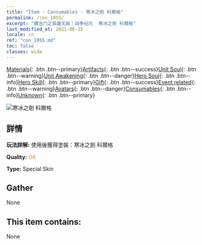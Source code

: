 ```yaml
---
title: "Item - Consumables - 寒冰之劍 科爾格"
permalink: /con_1055/
excerpt: "魔法门之英雄无敌：战争纪元  寒冰之劍 科爾格"
last_modified_at: 2021-06-15
locale: cn
ref: "con_1055.md"
toc: false
classes: wide
---
```

 [Materials](/ItemsCN/){: .btn .btn--primary}[Artifacts](/ItemsCN/Artifacts/){: .btn .btn--success}[Unit Soul](/ItemsCN/UnitSoul/){: .btn .btn--warning}[Unit Awakening](/ItemsCN/UnitAwakening/){: .btn .btn--danger}[Hero Soul](/ItemsCN/HeroSoul/){: .btn .btn--info}[Hero Skill](/ItemsCN/HeroSkill/){: .btn .btn--primary}[Gift](/ItemsCN/Gift/){: .btn .btn--success}[Event related](/ItemsCN/Events/){: .btn .btn--warning}[Avatars](/ItemsCN/Avatars/){: .btn .btn--danger}[Consumables](/ItemsCN/Consumables/){: .btn .btn--info}[Unknown](/ItemsCN/Unknown/){: .btn .btn--primary}

 ![寒冰之劍 科爾格](/images/h/h_Kilgor2.jpg)

## 詳情
 **玩法詳解:** 使用後獲得塗裝：寒冰之劍 科爾格

 **Quality:** <span style="color: #FF8C00">OK</span>

 **Type:** Special Skin

## Gather

  None

## This item contains:

  None

